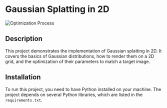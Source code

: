 # Gaussian Splatting in 2D

![Optimization Process](final_grid.gif)

## Description

This project demonstrates the implementation of Gaussian splatting in 2D. It covers the basics of Gaussian distributions, how to render them on a 2D grid, and the optimization of their parameters to match a target image.

## Installation

To run this project, you need to have Python installed on your machine. The project depends on several Python libraries, which are listed in the `requirements.txt`.

